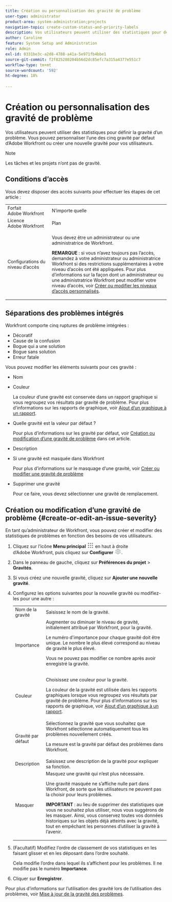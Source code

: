 ```yaml
---
title: Création ou personnalisation des gravité de problème
user-type: administrator
product-area: system-administration;projects
navigation-topic: create-custom-status-and-priority-labels
description: Vos utilisateurs peuvent utiliser des statistiques pour définir la gravité d’un problème. Vous pouvez personnaliser l’une des cinq gravité par défaut d’Adobe Workfront ou créer une nouvelle gravité pour vos utilisateurs.
author: Caroline
feature: System Setup and Administration
role: Admin
exl-id: 0331be3c-a2d8-4788-a41a-5e971fb4bbe1
source-git-commit: f2f825280204b56d2dc85efc7a315a4377e551c7
workflow-type: tm+mt
source-wordcount: '592'
ht-degree: 18%

---
```


# Création ou personnalisation des gravité de problème

<!--
DON'T DELETE, DRAFT OR HIDE THIS ARTICLE. IT IS LINKED TO THE PRODUCT, THROUGH THE CONTEXT SENSITIVE HELP LINKS.

Linked to Understanding Issue Severity.
-->

Vos utilisateurs peuvent utiliser des statistiques pour définir la gravité d’un problème. Vous pouvez personnaliser l’une des cinq gravité par défaut d’Adobe Workfront ou créer une nouvelle gravité pour vos utilisateurs.

>[!NOTE]
>
>Les tâches et les projets n’ont pas de gravité.

## Conditions d’accès

Vous devez disposer des accès suivants pour effectuer les étapes de cet article :

<table style="table-layout:auto"> 
 <col> 
 <col> 
 <tbody> 
  <tr> 
   <td role="rowheader">Forfait Adobe Workfront</td> 
   <td>N’importe quelle</td> 
  </tr> 
  <tr> 
   <td role="rowheader">Licence Adobe Workfront</td> 
   <td>Plan</td> 
  </tr> 
  <tr> 
   <td role="rowheader">Configurations du niveau d’accès</td> 
   <td> <p>Vous devez être un administrateur ou une administratrice de Workfront.</p> <p><b>REMARQUE</b> : si vous n’avez toujours pas l’accès, demandez à votre administrateur ou administratrice Workfront si des restrictions supplémentaires à votre niveau d’accès ont été appliquées. Pour plus d’informations sur la façon dont un administrateur ou une administratrice Workfront peut modifier votre niveau d’accès, voir <a href="../../../administration-and-setup/add-users/configure-and-grant-access/create-modify-access-levels.md" class="MCXref xref">Créer ou modifier les niveaux d’accès personnalisés</a>.</p> </td> 
  </tr> 
 </tbody> 
</table>

## Séparations des problèmes intégrés

Workfront comporte cinq ruptures de problème intégrées :

* Décoratif
* Cause de la confusion
* Bogue qui a une solution
* Bogue sans solution
* Erreur fatale

<p>Vous pouvez modifier les éléments suivants pour ces gravité :</p>

* Nom
* Couleur

  La couleur d’une gravité est conservée dans un rapport graphique si vous regroupez vos résultats par gravité de problème. Pour plus d’informations sur les rapports de graphique, voir [Ajout d’un graphique à un rapport](../../../reports-and-dashboards/reports/creating-and-managing-reports/add-chart-report.md).

* Quelle gravité est la valeur par défaut ?

  Pour plus d’informations sur les gravité par défaut, voir [Création ou modification d’une gravité de problème](#create-or-edit-an-issue-severity) dans cet article.
* Description
* Si une gravité est masquée dans Workfront

  Pour plus d’informations sur le masquage d’une gravité, voir [Créer ou modifier une gravité de problème](#create-or-edit-an-issue-severity")

* Supprimer une gravité

  Pour ce faire, vous devez sélectionner une gravité de remplacement.

## Création ou modification d’une gravité de problème {#create-or-edit-an-issue-severity}

En tant qu’administrateur de Workfront, vous pouvez créer et modifier des statistiques de problèmes en fonction des besoins de vos utilisateurs.

1. Cliquez sur l’icône **Menu principal** ![](assets/main-menu-icon.png) en haut à droite d’Adobe Workfront, puis cliquez sur **Configurer** ![](assets/gear-icon-settings.png).

1. Dans le panneau de gauche, cliquez sur **Préférences du projet** > **Gravités**.

1. Si vous créez une nouvelle gravité, cliquez sur **Ajouter une nouvelle gravité**.
1. Configurez les options suivantes pour la nouvelle gravité ou modifiez-les pour une autre :

   <table style="table-layout:auto"> 
    <col> 
    <col> 
    <tbody> 
     <tr> 
      <td role="rowheader">Nom de la gravité</td> 
      <td>Saisissez le nom de la gravité.</td> 
     </tr> 
     <tr> 
      <td role="rowheader">Importance</td> 
      <td>Augmenter ou diminuer le niveau de gravité, initialement attribué par Workfront, pour la gravité.
      <p>Le numéro d'importance pour chaque gravité doit être unique. Le nombre le plus élevé correspond au niveau de gravité le plus élevé.</p> <p>Vous ne pouvez pas modifier ce nombre après avoir enregistré la gravité.</p> </td> 
     </tr> 
     <tr> 
      <td role="rowheader">Couleur</td> 
      <td> <p>Choisissez une couleur pour la gravité.</p> 
      <p>La couleur de la gravité est utilisée dans les rapports graphiques lorsque vous regroupez vos résultats par gravité de problème. Pour plus d’informations sur les rapports de graphique, voir <a href="../../../reports-and-dashboards/reports/creating-and-managing-reports/add-chart-report.md" class="MCXref xref">Ajout d’un graphique à un rapport</a>.</p> </td> 
     </tr> 
     <tr> 
      <td role="rowheader">Gravité par défaut</td> 
      <td>Sélectionnez la gravité que vous souhaitez que Workfront sélectionne automatiquement tous les problèmes nouvellement créés.</p>
      <p>La mesure est la gravité par défaut des problèmes dans Workfront.</p></td> 
     </tr> 
     <tr> 
      <td role="rowheader">Description</td> 
      <td>Saisissez une description de la gravité pour expliquer sa fonction.</td> 
     </tr> 
     <tr> 
      <td role="rowheader">Masquer</td> 
      <td> Masquez une gravité qui n’est plus nécessaire. 
      <p>Une gravité masquée ne s’affiche nulle part dans Workfront, de sorte que les utilisateurs ne peuvent pas la choisir pour leurs problèmes.</p> 
      <p><b>IMPORTANT</b> : au lieu de supprimer des statistiques que vous ne souhaitez plus utiliser, nous vous suggérons de les masquer. Ainsi, vous conservez toutes vos données historiques sur les objets déjà atteints avec la gravité, tout en empêchant les personnes d’utiliser la gravité à l’avenir.</p> </td> 
     </tr> 
    </tbody> 
   </table>

1. (Facultatif) Modifiez l’ordre de classement de vos statistiques en les faisant glisser et en les déposant dans l’ordre souhaité.

   Cela modifie l’ordre dans lequel ils s’affichent pour les problèmes. Il ne modifie pas le numéro **Importance**.

1. Cliquer sur **Enregistrer**.

Pour plus d’informations sur l’utilisation des gravité lors de l’utilisation des problèmes, voir [Mise à jour de la gravité des problèmes](../../../manage-work/issues/issue-information/update-issue-severity.md).
